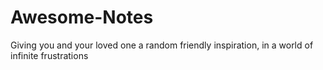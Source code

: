 # Awesome-Notes
Giving you and your loved one a random friendly inspiration, in a world of infinite frustrations
